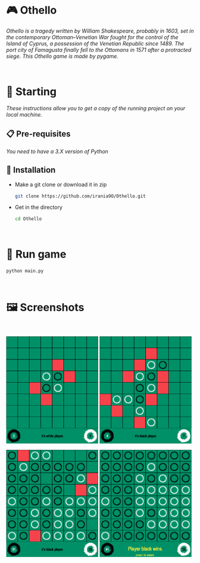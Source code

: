 # 🎮 Othello

_Othello is a tragedy written by William Shakespeare, probably in 1603, set in the contemporary Ottoman–Venetian War fought for the control of the Island of Cyprus, a possession of the Venetian Republic since 1489. The port city of Famagusta finally fell to the Ottomans in 1571 after a protracted siege. This Othello game is made by pygame._

<br>

# 🚀 Starting

_These instructions allow you to get a copy of the running project on your local machine._

## 📋 Pre-requisites
_You need to have a 3.X version of Python_

## 🔧 Installation

- Make a git clone or download it in zip
    ```bash
    git clone https://github.com/irania9O/Othello.git
    ```

- Get in the directory
    ```bash
    cd Othello
    ```
<br>

# 🧮 Run game

```bash
python main.py
```

<br>


# 🖼️ Screenshots
<br>

<p float="left">
  <img src="./screenshots/1.jpg" width="49%" />
  <img src="./screenshots/2.jpg" width="49%" /> 
</p>
<p float="left">
  <img src="./screenshots/3.jpg" width="49%" />
  <img src="./screenshots/4.jpg" width="49%" /> 
</p>